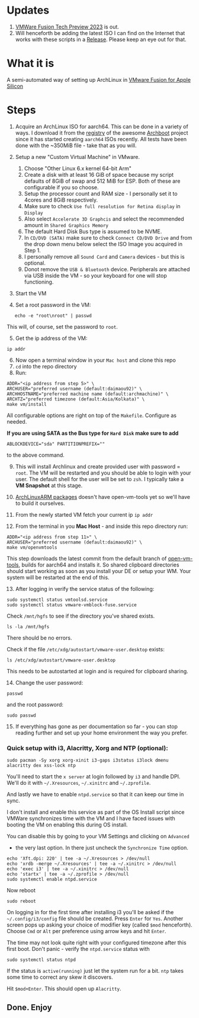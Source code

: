 # Updates
1. [VMWare Fusion Tech Preview 2023](https://blogs.vmware.com/teamfusion/2023/07/vmware-fusion-2023-tech-preview.html) is out.
2. Will henceforth be adding the latest ISO I can find on the Internet that works with these scripts in a
[Release](https://github.com/daimaou92/install-arch-vmwarefusion-techpreview/releases).
Please keep an eye out for that.

# What it is

A semi-automated way of setting up ArchLinux in [VMware Fusion for Apple Silicon](https://www.vmware.com/in/products/fusion.html)

# Steps

1. Acquire an ArchLinux ISO for aarch64. This can be done in a variety of ways. I download it from the [registry](https://pkgbuild.com/~tpowa/archboot/iso/aarch64/latest/) of the awesome [Archboot](https://gitlab.archlinux.org/tpowa/archboot) project since it has started creating `aarch64` ISOs recently. All tests have been done with the ~350MiB file - take that as you will. 

2. Setup a new "Custom Virtual Machine" in VMware.

   1. Choose "Other Linux 6.x kernel 64-bit Arm"
   2. Create a disk with at least 16 GiB of space because my script defaults of 8GiB of swap and 512 MiB for ESP. Both of these are configurable if you so choose.
   3. Setup the processor count and RAM size - I personally set it to 4cores and 8GiB respectively.
   4. Make sure to check `Use full resolution for Retina display` in `Display`
   5. Also select `Accelerate 3D Graphcis` and select the recommended amount in
   `Shared Graphics Memory`
   6. The default Hard Disk Bus type is assumed to be NVME.
   7. In `CD/DVD (SATA)` make sure to check `Connect CD/DVD Drive` and from the drop
   down menu below select the ISO Image you acquired in Step 1.
   8. I personally remove all `Sound Card` and `Camera` devices - but this is optional.
   9. Donot remove the `USB & Bluetooth` device. Peripherals are attached via USB
   inside the VM - so your keyboard for one will stop functioning.

3. Start the VM

4. Set a root password in the VM:

```shell
   echo -e "root\nroot" | passwd
```

This will, of course, set the password to `root`.

5. Get the ip address of the VM:

```shell
ip addr
```

6. Now open a terminal window in your `Mac host` and clone this repo
7. `cd` into the repo directory
8. Run:

```shell
ADDR="<ip address from step 5>" \
ARCHUSER="preferred username (default:daimaou92)" \
ARCHHOSTNAME="preferred machine name (default:archmachine)" \
ARCHTZ="preferred timezone (default:Asia/Kolkata)" \
make vm/install
```

All configurable options are right on top of the `Makefile`. Configure as needed.

**If you are using SATA as the Bus type for `Hard Disk` make sure to add**

```shell
ABLOCKDEVICE="sda" PARTITIONPREFIX=""
```

to the above command.

9. This will install Archlinux and create provided user with password = `root`.
   The VM will be restarted and you should be able to login with your user.
   The default shell for the user will be set to `zsh`.
   I typically take a **VM Snapshot** at this stage.

10. [ArchLinuxARM packages](https://archlinuxarm.org/packages)
doesn't have open-vm-tools yet so we'll have to build it ourselves.

11. From the newly started VM fetch your current ip `ip addr`

12. From the terminal in you **Mac Host** - and inside this repo directory run:

```shell
ADDR="<ip address from step 11>" \
ARCHUSER="preferred username (default:daimaou92)" \
make vm/openvmtools
```
This step downloads the latest commit from the default branch of [open-vm-tools](https://github.com/vmware/open-vm-tools),
builds for aarch64 and installs it.
So shared clipboard directories should start working as soon as
you install your DE or setup your WM. Your system will be restarted at the end of this.

13. After logging in verify the service status of the following:

```shell
sudo systemctl status vmtoolsd.service
sudo systemctl status vmware-vmblock-fuse.service
```

Check `/mnt/hgfs` to see if the directory you've shared exists.
```shell
ls -la /mnt/hgfs
```

There should be no errors.

Check if the file `/etc/xdg/autostart/vmware-user.desktop` exists:

```shell
ls /etc/xdg/autostart/vmware-user.desktop
```

This needs to be autostarted at login and is required for clipboard sharing.

14. Change the user password:

```shell
passwd
```

and the root password:

```shell
sudo passwd
```

15. If everything has gone as per documentation so far - you can stop reading
    further and set up your home environment the way you prefer.

### Quick setup with i3, Alacritty, Xorg and NTP (optional):

```shell
sudo pacman -Sy xorg xorg-xinit i3-gaps i3status i3lock dmenu alacritty dex xss-lock ntp
```

You'll need to start the `x server` at login followed by `i3` and handle DPI.
We'll do it with `~/.Xresources`, `~/.xinitrc` and `~/.zprofile`.

And lastly we have to enable `ntpd.service` so that it can keep our time in sync.

I don't install and enable this service as part of the OS Install script since
VMWare synchronizes time with the VM and I have faced issues with booting
the VM on enabling this during OS install. 

You can disable this by going to your VM Settings and clicking on `Advanced`
- the very last option. In there just uncheck the `Synchronize Time` option.

```shell
echo 'Xft.dpi: 220' | tee -a ~/.Xresources > /dev/null
echo 'xrdb -merge ~/.Xresources' | tee -a ~/.xinitrc > /dev/null
echo 'exec i3' | tee -a ~/.xinitrc > /dev/null
echo 'startx' | tee -a ~/.zprofile > /dev/null
sudo systemctl enable ntpd.service
```

Now reboot

```
sudo reboot
```

On logging in for the first time after installing i3 you'll be asked if the
`~/.config/i3/config` file should be created. Press `Enter` for `Yes`.
Another screen pops up asking your choice of modifier key
(called `$mod` henceforth). Choose `Cmd` or `Alt` per preference using
arrow keys and hit `Enter`.

The time may not look quite right with your configured timezone after this first boot.
Don't panic - verify the `ntpd.service` status with
```shell
sudo systemctl status ntpd
```
If the status is `active(running)` just let the system run for a bit.
`ntp` takes some time to correct any skew it discovers.

Hit `$mod+Enter`. This should open up `Alacritty`.

## Done. Enjoy
